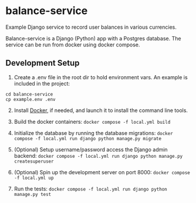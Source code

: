 # balance-service

Example Django service to record user balances in various currencies.

Balance-service is a Django (Python) app with a Postgres database.
The service can be run from docker using docker compose.

## Development Setup

1. Create a .env file in the root dir to hold environment vars. An example is included in the project:

```
cd balance-service
cp example.env .env
```

2. Install [Docker](https://docs.docker.com/desktop/), if needed, and launch it to install the command line tools.

3. Build the docker containers:
   `docker compose -f local.yml build`

4. Initialize the database by running the database migrations:
   `docker compose -f local.yml run django python manage.py migrate`

5. (Optional) Setup username/password access the Django admin backend:
   `docker compose -f local.yml run django python manage.py createsuperuser`

6. (Optional) Spin up the development server on port 8000:
   `docker compose -f local.yml up`

7. Run the tests:
   `docker compose -f local.yml run django python manage.py test`
